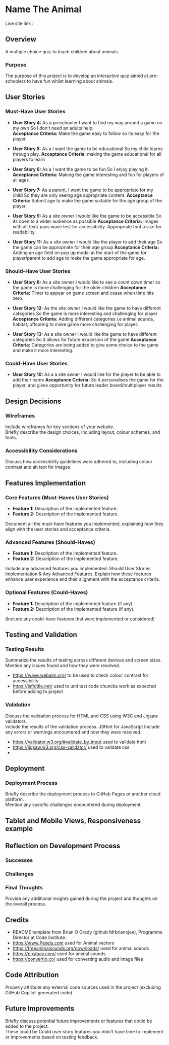 # Name The Animal

Live site link :

## Overview
A multiple choice quiz to teach children about animals.

### Purpose
The purpose of this project is to develop an interactive quiz aimed at pre-schoolers to have fun whilst learning about animals.   



## User Stories

### Must-Have User Stories
- **User Story 4:** As a preschooler
I want to find my way around a game on my own
So I don't need an adults help.  
  **Acceptance Criteria:** Make the game easy to follow so its easy for the player.

- **User Story 5:** As a I want the game to be educational
So my child learns through play.
  **Acceptance Criteria:** making the game educational for all players to learn

- **User Story 6:** As a I want the game to be fun
So I enjoy playing it.
  **Acceptance Criteria:** Making the game interesting and fun for players of all ages

- **User Story 7:**  As a parent,
I want the game to be appropriate for my child
So they are only seeing age appropriate content.
 **Acceptance Criteria:** Submit age to make the game suitable for the age group of the player.

- **User Story 9:**  As a site owner
I would like the game to be accessible
So its open to a wider audience as possible
 **Acceptance Criteria:** Images with alt text/ pass wave test for accessibility. Appropriate font a size for readability.

- **User Story 11:** As a site owner
I would like the player to add their age
So the game can be appropriate for their age group 
  **Acceptance Criteria:** Adding an age field on pop up modal at the start of the game for player/parent to add age to make the game appropriate for age.

### Should-Have User Stories
- **User Story 8:**  As a site owner
I would like to see a count down timer
so the game is more challenging for the older children 
 **Acceptance Criteria:**
Timer to appear on game screen and cease when time hits zero.

- **User Story 12:**  As the site owner
I would like the game to have different categories
So the game is more interesting and challenging for player
 **Acceptance Criteria:**
 Adding different categories i.e animal sounds, habitat, offspring to make game more challenging for player.

 - **User Story 13:**  As a site owner
I would like the game to have different categories
So it allows for future expansion of the game
 **Acceptance Criteria:**
Categories are being added to give some choice to the game and make it more interesting.

### Could-Have User Stories
- **User Story 10:**  As a  a site owner
I would like for the player to be able to add their name
 **Acceptance Criteria:**
So it personalises the game for the player, and gives opportunity for future leader board/multiplayer results.

## Design Decisions

### Wireframes
Include wireframes for key sections of your website.  
Briefly describe the design choices, including layout, colour schemes, and fonts.  

### Accessibility Considerations
Discuss how accessibility guidelines were adhered to, including colour contrast and alt text for images.  

## Features Implementation

### Core Features (Must-Haves User Stories)
- **Feature 1:** Description of the implemented feature.
- **Feature 2:** Description of the implemented feature.

 Document all the must-have features you implemented, explaining how they align with the user stories and acceptance criteria.

### Advanced Features (Should-Haves)
- **Feature 1:** Description of the implemented feature.
- **Feature 2:** Description of the implemented feature.

Include any advanced features you implemented: Should User Stories Implementation & Any Advanced Features. Explain how these features enhance user experience and their alignment with the acceptance criteria.

### Optional Features (Could-Haves)
- **Feature 1:** Description of the implemented feature (if any).
- **Feature 2:** Description of the implemented feature (if any).

(Include any could-have features that were implemented or considered) 

## Testing and Validation

### Testing Results
Summarize the results of testing across different devices and screen sizes.  
Mention any issues found and how they were resolved.  
- https://wave.webaim.org/ to be used to check colour contrast for accessibility
- https://jsfiddle.net/ used to unit test code chuncks work as expected before adding to project

### Validation
Discuss the validation process for HTML and CSS using W3C and Jigsaw validators.  
Include the results of the validation process.  JSHint for JavaScript
Include any errors or warnings encountered and how they were resolved.

- https://validator.w3.org/#validate_by_input used to validate html
- https://jigsaw.w3.org/css-validator/ used to validate css
- 

## Deployment

### Deployment Process
Briefly describe the deployment process to GitHub Pages or another cloud platform.  
Mention any specific challenges encountered during deployment.  

## Tablet and Mobile Views, Responsiveness example

## Reflection on Development Process

### Successes


### Challenges


### Final Thoughts
Provide any additional insights gained during the project and thoughts on the overall process.  


## Credits
- README template from Brian O Grady (github Mrbrianojee), Programme Director at Code Institute.
- https://www.Pexels.com used for Animal vectors 
- https://freeanimalsounds.org/downloads/ used for animal sounds
- https://pixabay.com/ used for animal sounds
- https://convertio.co/ used for converting audio and image files


## Code Attribution
Properly attribute any external code sources used in the project (excluding GitHub Copilot-generated code).  


## Future Improvements
Briefly discuss potential future improvements or features that could be added to the project.  
These could be Could user story features you didn’t have time to implement or improvements based on testing feedback.